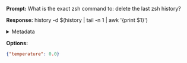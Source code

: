 **Prompt:**
What is the exact zsh command to: delete the last zsh history?

**Response:**
history -d $(history | tail -n 1 | awk '{print $1}')

<details><summary>Metadata</summary>

- Duration: 1062 ms
- Datetime: 2023-08-16T08:19:11.465642
- Model: gpt-3.5-turbo-0613

</details>

**Options:**
```json
{"temperature": 0.0}
```

